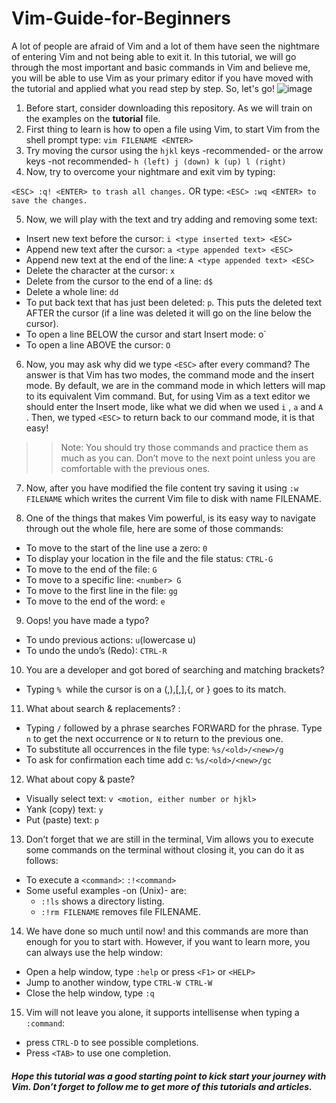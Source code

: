 # Vim-Guide-for-Beginners
A lot of people are afraid of Vim and a lot of them have seen the nightmare of entering Vim and not being able to exit it. In this tutorial, we will go through the most important and basic commands in Vim and believe me, you will be able to use Vim as your primary editor if you have moved with the tutorial and applied what you read step by step. So, let's go!
![image](https://user-images.githubusercontent.com/56788883/167031824-97ed4847-53df-4d7c-9691-d7b86e6e8be3.png)


1. Before start, consider downloading this repository. As we will train on the examples on the **tutorial** file.
2. First thing to learn is how to open a file using Vim, to start Vim from the shell prompt type: `vim FILENAME <ENTER>`
3. Try moving the cursor using the `hjkl` keys -recommended- or the arrow keys -not recommended-
`h (left) j (down) k (up) l (right) `
4. Now, try to overcome your nightmare and exit vim by typing:

`<ESC> :q! <ENTER> to trash all changes.`
OR type: `<ESC> :wq <ENTER> to save the changes.`

5. Now, we will play with the text and try adding and removing some text:

- Insert new text before the cursor: `i <type inserted text> <ESC>`
- Append new text after the cursor: `a <type appended text> <ESC>`
- Append new text at the end of the line: `A <type appended text> <ESC>`
- Delete the character at the cursor: `x`
- Delete from the cursor to the end of a line: `d$`
- Delete a whole line: `dd`
- To put back text that has just been deleted: `p`. This puts the deleted text AFTER the cursor (if a line was deleted it will go on the line below the cursor).
- To open a line BELOW the cursor and start Insert mode: o`
- To open a line ABOVE the cursor: `O`
  
6. Now, you may ask why did we type `<ESC>` after every command? The answer is that Vim has two modes, the command mode and the insert mode. By default, we are in the command mode in which letters will map to its equivalent Vim command. But, for using Vim as a text editor we should enter the Insert mode, like what we did when we used `i` , `a` and `A` . Then, we typed `<ESC>` to return back to our command mode, it is that easy!

>> Note: You should try those commands and practice them as much as you can. Don’t move to the next point unless you are comfortable with the previous ones.

7. Now, after you have modified the file content try saving it using `:w FILENAME` which writes the current Vim file to disk with name FILENAME.

8. One of the things that makes Vim powerful, is its easy way to navigate through out the whole file, here are some of those commands:

- To move to the start of the line use a zero: `0`
- To display your location in the file and the file status: `CTRL-G`
- To move to the end of the file: `G`
- To move to a specific line: `<number> G`
- To move to the first line in the file: `gg`
- To move to the end of the word: `e`
  
9. Oops! you have made a typo?

- To undo previous actions: `u`(lowercase u)
- To undo the undo’s (Redo): `CTRL-R`
  
10. You are a developer and got bored of searching and matching brackets?

- Typing `% `while the cursor is on a (,),[,],{, or } goes to its match.
  
11. What about search & replacements? :

- Typing `/` followed by a phrase searches FORWARD for the phrase. Type `n` to get the next occurrence or `N` to return to the previous one.
- To substitute all occurrences in the file type: `%s/<old>/<new>/g`
- To ask for confirmation each time add c: `%s/<old>/<new>/gc`

12. What about copy & paste?

- Visually select text: `v <motion, either number or hjkl>`
- Yank (copy) text: `y`
- Put (paste) text: `p`
13. Don’t forget that we are still in the terminal, Vim allows you to execute some commands on the terminal without closing it, you can do it as follows:

- To execute a `<command>`: `:!<command>`
- Some useful examples -on (Unix)- are:
  - `:!ls` shows a directory listing.
  - `:!rm FILENAME` removes file FILENAME.

14. We have done so much until now! and this commands are more than enough for you to start with. However, if you want to learn more, you can always use the help window:

- Open a help window, type `:help` or press `<F1>` or `<HELP>`
- Jump to another window, type `CTRL-W CTRL-W`
- Close the help window, type `:q`

15. Vim will not leave you alone, it supports intellisense when typing a `:command`:

- press `CTRL-D` to see possible completions.
- Press `<TAB>` to use one completion.
  
##### Hope this tutorial was a good starting point to kick start your journey with Vim. Don’t forget to follow me to get more of this tutorials and articles.
